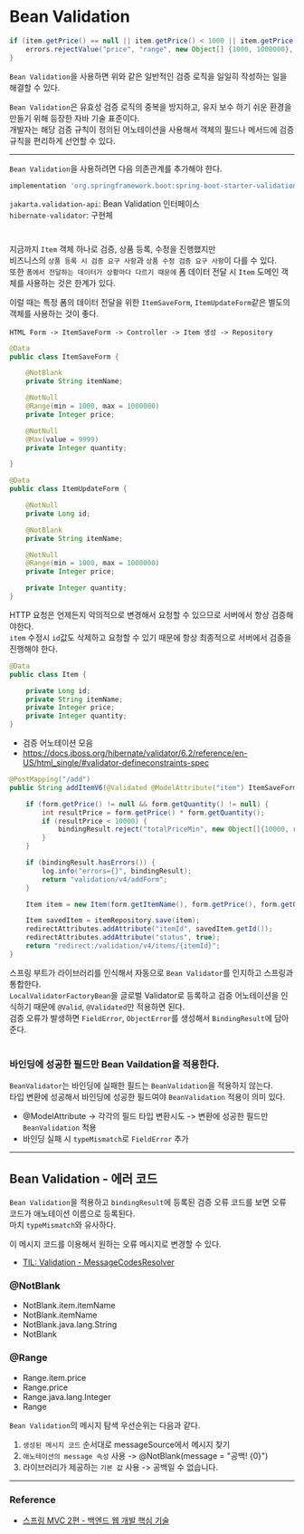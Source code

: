 # Bean Validation

```java
if (item.getPrice() == null || item.getPrice() < 1000 || item.getPrice() > 1000000) {
    errors.rejectValue("price", "range", new Object[] {1000, 1000000}, null);
}
```

`Bean Validation`을 사용하면 위와 같은 일반적인 검증 로직을 일일히 작성하는 일을 해결할 수 있다.
  
`Bean Validation`은 유효성 검증 로직의 중복을 방지하고, 유지 보수 하기 쉬운 환경을 만들기 위해 등장한 자바 기술 표준이다.  
개발자는 해당 검증 규칙이 정의된 어노테이션을 사용해서 객체의 필드나 메서드에 검증 규칙을 편리하게 선언할 수 있다.

---

`Bean Validation`을 사용하려면 다음 의존관계를 추가해야 한다.

```gradle
implementation 'org.springframework.boot:spring-boot-starter-validation'
```

`jakarta.validation-api`: Bean Validation 인터페이스  
`hibernate-validator`: 구현체

#

지금까지 `Item` 객체 하나로 검증, 상품 등록, 수정을 진행했지만  
비즈니스의 `상품 등록 시 검증 요구 사항`과 `상품 수정 검증 요구 사항`이 다를 수 있다.  
또한 `폼에서 전달하는 데이터가 상황마다 다르기 때문에` 폼 데이터 전달 시 `Item` 도메인 객체를 사용하는 것은 한계가 있다.
  
이럴 때는 특정 폼의 데이터 전달을 위한 `ItemSaveForm`, `ItemUpdateForm`같은 별도의 객체를 사용하는 것이 좋다.  

```
HTML Form -> ItemSaveForm -> Controller -> Item 생성 -> Repository
```

```java
@Data
public class ItemSaveForm {

    @NotBlank
    private String itemName;

    @NotNull
    @Range(min = 1000, max = 1000000)
    private Integer price;

    @NotNull
    @Max(value = 9999)
    private Integer quantity;

}
```
```java
@Data
public class ItemUpdateForm {

    @NotNull
    private Long id;

    @NotBlank
    private String itemName;

    @NotNull
    @Range(min = 1000, max = 1000000)
    private Integer price;

    private Integer quantity;
}
```

HTTP 요청은 언제든지 악의적으로 변경해서 요청할 수 있으므로 서버에서 항상 검증해야한다.  
`item` 수정시 `id`값도 삭제하고 요청할 수 있기 때문에 항상 최종적으로 서버에서 검증을 진행해야 한다.

```java
@Data
public class Item {

    private Long id;
    private String itemName;
    private Integer price;
    private Integer quantity;
}
```

- 검증 어노테이션 모음
- https://docs.jboss.org/hibernate/validator/6.2/reference/en-US/html_single/#validator-defineconstraints-spec

```java
@PostMapping("/add")
public String addItemV6(@Validated @ModelAttribute("item") ItemSaveForm form, BindingResult bindingResult, RedirectAttributes redirectAttributes) {

    if (form.getPrice() != null && form.getQuantity() != null) {
        int resultPrice = form.getPrice() * form.getQuantity();
        if (resultPrice < 10000) {
            bindingResult.reject("totalPriceMin", new Object[]{10000, resultPrice}, null);
        }
    }

    if (bindingResult.hasErrors()) {
        log.info("errors={}", bindingResult);
        return "validation/v4/addForm";
    }

    Item item = new Item(form.getItemName(), form.getPrice(), form.getQuantity());

    Item savedItem = itemRepository.save(item);
    redirectAttributes.addAttribute("itemId", savedItem.getId());
    redirectAttributes.addAttribute("status", true);
    return "redirect:/validation/v4/items/{itemId}";
}
```

스프링 부트가 라이브러리를 인식해서 자동으로 `Bean Validator`를 인지하고 스프링과 통합한다.  
`LocalValidatorFactoryBean`을 글로벌 Validator로 등록하고 검증 어노테이션을 인식하기 때문에 `@Valid`, `@Validated`만 적용하면 된다.  
검증 오류가 발생하면 `FieldError`, `ObjectError`를 생성해서 `BindingResult`에 담아준다.  

#

### 바인딩에 성공한 필드만 Bean Vaildation을 적용한다.  

`BeanValidator`는 바인딩에 실패한 필드는 `BeanValidation`을 적용하지 않는다.  
타입 변환에 성공해서 바인딩에 성공한 필드여야 `BeanValidation` 적용이 의미 있다.

- @ModelAttribute -> 각각의 필드 타입 변환시도 -> 변환에 성공한 필드만 `BeanValidation` 적용  
- 바인딩 실패 시 `typeMismatch`로 `FieldError` 추가

---

## Bean Validation - 에러 코드
  
`Bean Validation`을 적용하고 `bindingResult`에 등록된 검증 오류 코드를 보면 오류 코드가 애노테이션 이름으로 등록된다.  
마치 `typeMismatch`와 유사하다.  

이 메시지 코드를 이용해서 원하는 오류 메시지로 변경할 수 있다.  
- [TIL: Validation - MessageCodesResolver](https://github.com/seokmyungham/TIL/blob/main/SpringMVC/validation_04.md)

### @NotBlank
- NotBlank.item.itemName
- NotBlank.itemName
- NotBlank.java.lang.String
- NotBlank

### @Range
- Range.item.price
- Range.price
- Range.java.lang.Integer
- Range

`Bean Validation`의 메시지 탐색 우선순위는 다음과 같다.  

1. `생성된 메시지 코드` 순서대로 messageSource에서 메시지 찾기
2. `애노테이션의 message 속성` 사용 -> @NotBlank(message = "공백! {0}")
3. 라이브러리가 제공하는 `기본 값` 사용 -> 공백일 수 없습니다.

---

### Reference
- [스프링 MVC 2편 - 백엔드 웹 개발 핵심 기술](https://www.inflearn.com/course/%EC%8A%A4%ED%94%84%EB%A7%81-mvc-2/dashboard)
